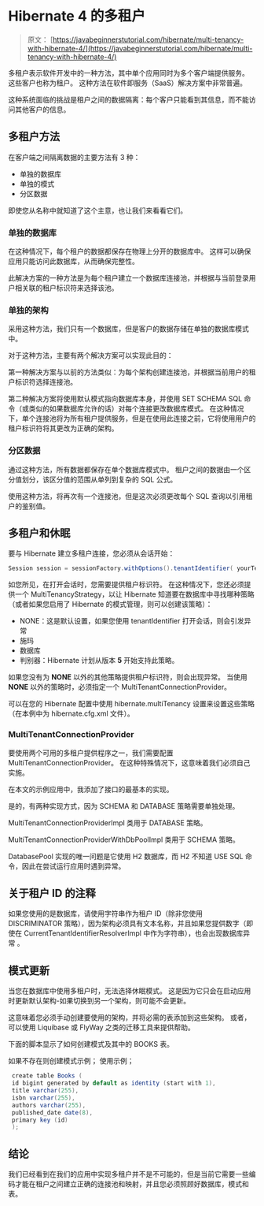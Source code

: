 # Hibernate 4 的多租户

> 原文： [https://javabeginnerstutorial.com/hibernate/multi-tenancy-with-hibernate-4/](https://javabeginnerstutorial.com/hibernate/multi-tenancy-with-hibernate-4/)

多租户表示软件开发中的一种方法，其中单个应用同时为多个客户端提供服务。 这些客户也称为租户。 这种方法在软件即服务（SaaS）解决方案中非常普遍。

这种系统面临的挑战是租户之间的数据隔离：每个客户只能看到其信息，而不能访问其他客户的信息。

## 多租户方法

在客户端之间隔离数据的主要方法有 3 种：

*   单独的数据库
*   单独的模式
*   分区数据

即使您从名称中就知道了这个主意，也让我们来看看它们。

### 单独的数据库

在这种情况下，每个租户的数据都保存在物理上分开的数据库中。 这样可以确保应用只能访问此数据库，从而确保完整性。

此解决方案的一种方法是为每个租户建立一个数据库连接池，并根据与当前登录用户相关联的租户标识符来选择该池。

### 单独的架构

采用这种方法，我们只有一个数据库，但是客户的数据存储在单独的数据库模式中。

对于这种方法，主要有两个解决方案可以实现此目的：

第一种解决方案与以前的方法类似：为每个架构创建连接池，并根据当前用户的租户标识符选择连接池。

第二种解决方案将使用默认模式指向数据库本身，并使用 SET SCHEMA SQL 命令（或类似的如果数据库允许的话）对每个连接更改数据库模式。 在这种情况下，单个连接池将为所有租户提供服务，但是在使用此连接之前，它将使用用户的租户标识符将其更改为正确的架构。

### 分区数据

通过这种方法，所有数据都保存在单个数据库模式中。 租户之间的数据由一个区分值划分，该区分值的范围从单列到复杂的 SQL 公式。

使用这种方法，将再次有一个连接池，但是这次必须更改每个 SQL 查询以引用租户的鉴别值。

## 多租户和休眠

要与 Hibernate 建立多租户连接，您必须从会话开始：

```java
Session session = sessionFactory.withOptions().tenantIdentifier( yourTenantIdentifier ).openSession();
```

如您所见，在打开会话时，您需要提供租户标识符。 在这种情况下，您还必须提供一个 MultiTenancyStrategy，以让 Hibernate 知道要在数据库中寻找哪种策略（或者如果您启用了 Hibernate 的模式管理，则可以创建该策略）：

*   NONE：这是默认设置，如果您使用 tenantIdentifier 打开会话，则会引发异常
*   施玛
*   数据库
*   判别器：Hibernate 计划从版本 **5** 开始支持此策略。

如果您没有为 **NONE** 以外的其他策略提供租户标识符，则会出现异常。 当使用 **NONE** 以外的策略时，必须指定一个 MultiTenantConnectionProvider。

可以在您的 Hibernate 配置中使用 hibernate.multiTenancy 设置来设置这些策略（在本例中为 hibernate.cfg.xml 文件）。

### MultiTenantConnectionProvider

要使用两个可用的多租户提供程序之一，我们需要配置 MultiTenantConnectionProvider。 在这种特殊情况下，这意味着我们必须自己实施。

在本文的示例应用中，我添加了接口的最基本的实现。

是的，有两种实现方式，因为 SCHEMA 和 DATABASE 策略需要单独处理。

MultiTenantConnectionProviderImpl 类用于 DATABASE 策略。

MultiTenantConnectionProviderWithDbPoolImpl 类用于 SCHEMA 策略。

DatabasePool 实现的唯一问题是它使用 H2 数据库，而 H2 不知道 USE SQL 命令，因此在尝试运行应用时遇到异常。

## 关于租户 ID 的注释

如果您使用的是数据库，请使用字符串作为租户 ID（除非您使用 DISCRIMINATOR 策略），因为架构必须具有文本名称，并且如果您提供数字（即使在 CurrentTenantIdentifierResolverImpl 中作为字符串），也会出现数据库异常 。

## 模式更新

当您在数据库中使用多租户时，无法选择休眠模式。 这是因为它只会在启动应用时更新默认架构-如果切换到另一个架构，则可能不会更新。

这意味着您必须手动创建要使用的架构，并将必需的表添加到这些架构。 或者，可以使用 Liquibase 或 FlyWay 之类的迁移工具来提供帮助。

下面的脚本显示了如何创建模式及其中的 BOOKS 表。

如果不存在则创建模式示例；
使用示例；

```java
 create table Books (
 id bigint generated by default as identity (start with 1),
 title varchar(255),
 isbn varchar(255),
 authors varchar(255),
 published_date date(8),
 primary key (id)
 );
```

## 结论

我们已经看到在我们的应用中实现多租户并不是不可能的，但是当前它需要一些编码才能在租户之间建立正确的连接池和映射，并且您必须照顾好数据库，模式和表。

